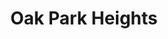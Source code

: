 ---
title: "Oak Park Heights"
hashtag: "oak-park-heights"
tags:
  - Cities I have visited
  - Cities I have worked in
  - City
  - Washington County
  - Minnesota
---